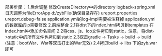 部署步骤：
    1.后台调整
        修改CreateDirectory中的directory
        logback-spring.xml
            日志调整为fileErrorApp
            d:/zybFile(确保目录存在)
        ureport.properties
            ureport.debug=false
        application.yml的log-impl需要被注释掉
        application.yml的数据库的ip需要修改
    2.前端整合
        2.1将dist下的index.html拷贝到templates
            在index.html中添加命名空间<html xmlns:th="http://www.thymeleaf.org">
        2.2将css、js、ico文件拷贝到static，注意，将dist->static中的所有文件也拷贝到static
        2.3双击gradle -> Tasks -> build -> build
            (注意：bootWar、War等双击打出的War无效)
        2.4拷贝build -> libs 下的zyb.war即可